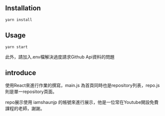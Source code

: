 ## Installation


```bash
yarn install
```

## Usage

```
yarn start
```
此外，請加入.env檔解決過度請求Github Api資料的問題
## introduce

使用React來進行作業的撰寫，main.js 為首頁同時也是repository列表，repo.js 則是單一repository頁面。

repo展示使用 iamshaunjp 的帳號來進行展示，他是一位常在Youtube開設免費課程的老師，謝謝。